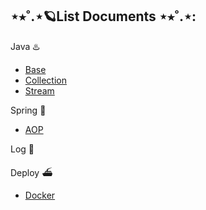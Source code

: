 ## ⋆⭒˚.⋆🪐List Documents ⋆⭒˚.⋆:
Java ♨️
- [Base](src/myjava/docs/Base.md)
- [Collection](src/myjava/docs/Collection.md)
- [Stream](src/myjava/docs/Stream.md)

Spring 🍃
- [AOP](src/spring/springAOP.md)

Log 📃

Deploy ⛴
- [Docker](src/deploy/docs/Docker.md)
